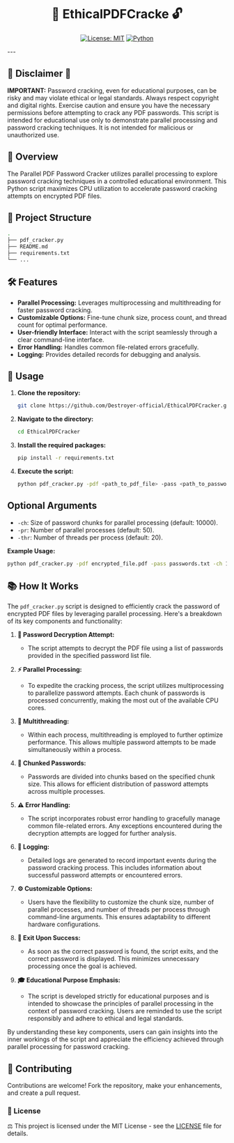 <div align="center">

# 📕 EthicalPDFCracke 🔓

[![License: MIT](https://img.shields.io/badge/License-MIT-yellow.svg)](https://opensource.org/licenses/MIT)
[![Python](https://img.shields.io/badge/Python-3.6%2B-blue.svg)](https://www.python.org/downloads/)

</div>
---

## 🚨 Disclaimer 🚨

**IMPORTANT:** Password cracking, even for educational purposes, can be risky and may violate ethical or legal standards. Always respect copyright and digital rights. Exercise caution and ensure you have the necessary permissions before attempting to crack any PDF passwords. This script is intended for educational use only to demonstrate parallel processing and password cracking techniques. It is not intended for malicious or unauthorized use.

## 🌟 Overview

The Parallel PDF Password Cracker utilizes parallel processing to explore password cracking techniques in a controlled educational environment. This Python script maximizes CPU utilization to accelerate password cracking attempts on encrypted PDF files.

## 📂 Project Structure

```bash
.
├── pdf_cracker.py
├── README.md
├── requirements.txt
└── ...
```

## 🛠️ Features

- **Parallel Processing:** Leverages multiprocessing and multithreading for faster password cracking.
- **Customizable Options:** Fine-tune chunk size, process count, and thread count for optimal performance.
- **User-friendly Interface:** Interact with the script seamlessly through a clear command-line interface.
- **Error Handling:** Handles common file-related errors gracefully.
- **Logging:** Provides detailed records for debugging and analysis.

## 🚀  Usage

1. **Clone the repository:**

    ```bash
    git clone https://github.com/Destroyer-official/EthicalPDFCracker.git
    ```

2. **Navigate to the directory:**

    ```bash
    cd EthicalPDFCracker
    ```

3. **Install the required packages:**

    ```bash
    pip install -r requirements.txt
    ```

4. **Execute the script:**

    ```bash
    python pdf_cracker.py -pdf <path_to_pdf_file> -pass <path_to_password_list>
    ```

## Optional Arguments

- `-ch`: Size of password chunks for parallel processing (default: 10000).
- `-pr`: Number of parallel processes (default: 50).
- `-thr`: Number of threads per process (default: 20).

**Example Usage:**

```bash
python pdf_cracker.py -pdf encrypted_file.pdf -pass passwords.txt -ch 10000 -pr 50 -thr 20
```

## 📚 How It Works

The `pdf_cracker.py` script is designed to efficiently crack the password of encrypted PDF files by leveraging parallel processing. Here's a breakdown of its key components and functionality:

1. **🔐 Password Decryption Attempt:**
    - The script attempts to decrypt the PDF file using a list of passwords provided in the specified password list file.

2. **⚡ Parallel Processing:**
    - To expedite the cracking process, the script utilizes multiprocessing to parallelize password attempts. Each chunk of passwords is processed concurrently, making the most out of the available CPU cores.

3. **🔄 Multithreading:**
    - Within each process, multithreading is employed to further optimize performance. This allows multiple password attempts to be made simultaneously within a process.

4. **🍱 Chunked Passwords:**
    - Passwords are divided into chunks based on the specified chunk size. This allows for efficient distribution of password attempts across multiple processes.

5. **⚠️ Error Handling:**
    - The script incorporates robust error handling to gracefully manage common file-related errors. Any exceptions encountered during the decryption attempts are logged for further analysis.

6. **📝 Logging:**
    - Detailed logs are generated to record important events during the password cracking process. This includes information about successful password attempts or encountered errors.

7. **⚙️ Customizable Options:**
    - Users have the flexibility to customize the chunk size, number of parallel processes, and number of threads per process through command-line arguments. This ensures adaptability to different hardware configurations.

8. **🚪 Exit Upon Success:**
    - As soon as the correct password is found, the script exits, and the correct password is displayed. This minimizes unnecessary processing once the goal is achieved.

9. **🎓 Educational Purpose Emphasis:**
    - The script is developed strictly for educational purposes and is intended to showcase the principles of parallel processing in the context of password cracking. Users are reminded to use the script responsibly and adhere to ethical and legal standards.

By understanding these key components, users can gain insights into the inner workings of the script and appreciate the efficiency achieved through parallel processing for password cracking.

## 🤝 Contributing

Contributions are welcome! Fork the repository, make your enhancements, and create a pull request.

### 📜 License

⚖️ This project is licensed under the MIT License - see the [LICENSE](LICENSE) file for details.

```

